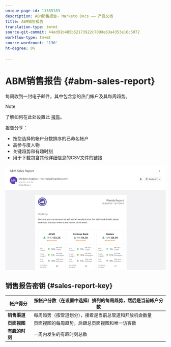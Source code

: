 ```yaml
---
unique-page-id: 11385183
description: ABM销售报告- Marketo Docs —— 产品文档
title: ABM销售报告
translation-type: tm+mt
source-git-commit: 44ed91b485b52173922c709de63a4353e16c5072
workflow-type: tm+mt
source-wordcount: '130'
ht-degree: 0%

---
```



# ABM销售报告 {#abm-sales-report}

每周收到一封电子邮件，其中包含您的热门帐户及其每周趋势。

>[!NOTE]
>
>了解如何在此处设置此 [报告](https://docs.marketo.com/x/drat)。

报告分享：

* 按您选择的帐户分数排序的已命名帐户
* 高参与度人物
* 关键趋势和有趣时刻
* 用于下载包含其他详细信息的CSV文件的链接

![](assets/one-4.png)

## 销售报告密钥 {#sales-report-key}

| **帐户得分** | 按帐户分数（在设置中选择）排列的每周趋势，然后是当前帐户分数 |
|---|---|
| **销售渠道** | 每周趋势（按管道划分），接着是当前总管道和开放机会数量 |
| **页面视图** | 页面视图的每周趋势，后跟总页面视图和唯一访客数 |
| **有趣的时刻** | 一周内发生的有趣时刻总数 |
